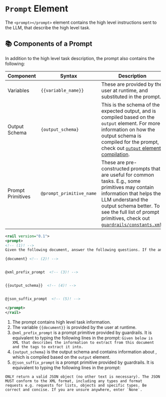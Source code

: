 # `Prompt` Element

The `<prompt></prompt>` element contains the high level instructions sent to the LLM, that describe the high level task.

## 📚 Components of a Prompt

In addition to the high level task description, the prompt also contains the following:

| Component         | Syntax                   | Description                                                                                                                                                                                                                                                                                                                             |
|-------------------|--------------------------|-----------------------------------------------------------------------------------------------------------------------------------------------------------------------------------------------------------------------------------------------------------------------------------------------------------------------------------------|
| Variables         | `{{variable_name}}`        | These are provided by the user at runtime, and substituted in the prompt.                                                                                                                                                                                                                                                               |
| Output Schema     | `{output_schema}`      | This is the schema of the expected output, and is compiled based on the  `output` element.  For more information on how the output schema is compiled for the prompt, check out [`output` element compilation](../output/#adding-compiled-output-element-to-prompt).                                                                    |
| Prompt Primitives | `@prompt_primitive_name` | These are pre-constructed prompts that are useful for common tasks. E.g., some primitives may contain information that helps the LLM understand the output schema better.  To see the full list of prompt primitives, check out [`guardrails/constants.xml`](https://github.com/ShreyaR/guardrails/blob/main/guardrails/constants.xml). |

```xml
<rail version="0.1">
<prompt>
<!-- (1)! -->
Given the following document, answer the following questions. If the answer doesn't exist in the document, enter 'None'.

{document} <!-- (2)! -->


@xml_prefix_prompt  <!-- (3)! -->


{{output_schema}}  <!-- (4)! -->


@json_suffix_prompt  <!-- (5)! -->

</prompt>
</rail>
```

1. The prompt contains high level task information.
2. The variable `{{document}}` is provided by the user at runtime.
3. `@xml_prefix_prompt` is a prompt primitive provided by guardrails. It is equivalent to typing the following lines in the prompt: `Given below is XML that describes the information to extract from this document and the tags to extract it into.`
4. `{output_schema}` is the output schema and contains information about , which is compiled based on the `output` element.
5. `@json_suffix_prompt` is a prompt primitive provided by guardrails. It is equivalent to typing the following lines in the prompt:

```
ONLY return a valid JSON object (no other text is necessary). The JSON MUST conform to the XML format, including any types and format requests e.g. requests for lists, objects and specific types. Be correct and concise. If you are unsure anywhere, enter `None`.
```
